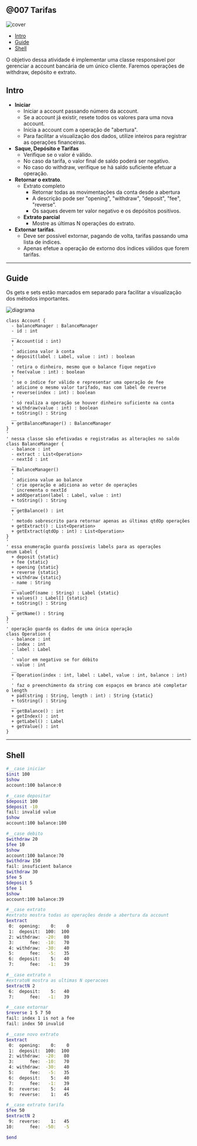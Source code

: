 ## @007 Tarifas

![cover](https://raw.githubusercontent.com/qxcodepoo/arcade/master/base/007/cover.jpg)

[](toc)

- [Intro](#intro)
- [Guide](#guide)
- [Shell](#shell)
[](toc)

O objetivo dessa atividade é implementar uma classe responsável por gerenciar a account bancária de um único cliente. Faremos operações de withdraw, depósito e extrato.

## Intro

- **Iniciar**
  - Iniciar a account passando número da account.
  - Se a account já existir, resete todos os valores para uma nova account.
  - Inicia a account com a operação de "abertura".
  - Para facilitar a visualização dos dados, utilize inteiros para registrar as operações financeiras.
- **Saque, Depósito e Tarifas**
  - Verifique se o valor é válido.
  - No caso da tarifa, o valor final de saldo poderá ser negativo.
  - No caso do withdraw, verifique se há saldo suficiente efetuar a operação.
- **Retornar o extrato**.
  - Extrato completo
    - Retornar todas as movimentações da conta desde a abertura
    - A descrição pode ser "opening", "withdraw", "deposit", "fee", "reverse".
    - Os saques devem ter valor negativo e os depósitos positivos.
  - **Extrato parcial**
    - Mostre as últimas N operações do extrato.
- **Extornar tarifas**.
  - Deve ser possível extornar, pagando de volta, tarifas passando uma lista de índices.
  - Apenas efetue a operação de extorno dos índices válidos que forem tarifas.

***

## Guide

Os gets e sets estão marcados em separado para facilitar a visualização dos métodos importantes.

![diagrama](https://raw.githubusercontent.com/qxcodepoo/arcade/master/base/007/diagrama.png)

[](load)[](https://raw.githubusercontent.com/qxcodepoo/arcade/master/base/007/diagrama.puml)[](plantuml:fenced:filter)

```plantuml
class Account {
  - balanceManager : BalanceManager
  - id : int
  __
  + Account(id : int)
  '
  ' adiciona valor à conta
  + deposit(label : Label, value : int) : boolean
  '
  ' retira o dinheiro, mesmo que o balance fique negativo
  + fee(value : int) : boolean
  '
  ' se o índice for válido e representar uma operação de fee
  ' adicione o mesmo valor tarifado, mas com label de reverse
  + reverse(index : int) : boolean
  '
  ' só realiza a operação se houver dinheiro suficiente na conta
  + withdraw(value : int) : boolean
  + toString() : String
  __
  + getBalanceManager() : BalanceManager
}
'
' nessa classe são efetivadas e registradas as alterações no saldo
class BalanceManager {
  - balance : int
  - extract : List<Operation>
  - nextId : int
  __
  + BalanceManager()
  '
  ' adiciona value ao balance
  ' crie operação e adiciona ao vetor de operações
  ' incrementa o nextId
  + addOperation(label : Label, value : int)
  + toString() : String
  __
  + getBalance() : int
  '
  ' metodo sobrescrito para retornar apenas as últimas qtdOp operações
  + getExtract() : List<Operation>
  + getExtract(qtdOp : int) : List<Operation>
}
'
' essa enumeração guarda possíveis labels para as operações
enum Label {
  + deposit {static}
  + fee {static}
  + opening {static}
  + reverse {static}
  + withdraw {static}
  - name : String
  __
  + valueOf(name : String) : Label {static}
  + values() : Label[] {static}
  + toString() : String
  __
  + getName() : String
}
'
' operação guarda os dados de uma única operação
class Operation {
  - balance : int
  - index : int
  - label : Label
  '
  ' valor em negativo se for débito
  - value : int
  __
  + Operation(index : int, label : Label, value : int, balance : int)
  '
  ' faz o preenchimento da string com espaços em branco até completar o length
  + pad(string : String, length : int) : String {static}
  + toString() : String
  __
  + getBalance() : int
  + getIndex() : int
  + getLabel() : Label
  + getValue() : int
}

```

[](load)

***

## Shell

```bash
#__case iniciar
$init 100
$show 
account:100 balance:0

#__case depositar
$deposit 100
$deposit -10
fail: invalid value
$show
account:100 balance:100

#__case debito
$withdraw 20
$fee 10
$show
account:100 balance:70
$withdraw 150
fail: insuficient balance
$withdraw 30
$fee 5
$deposit 5
$fee 1
$show
account:100 balance:39

#__case extrato
#extrato mostra todas as operações desde a abertura da account
$extract
 0:  opening:    0:    0
 1:  deposit:  100:  100
 2: withdraw:  -20:   80
 3:      fee:  -10:   70
 4: withdraw:  -30:   40
 5:      fee:   -5:   35
 6:  deposit:    5:   40
 7:      fee:   -1:   39

#__case extrato n
#extratoN mostra as ultimas N operacoes
$extractN 2
 6:  deposit:    5:   40
 7:      fee:   -1:   39

#__case extornar
$reverse 1 5 7 50
fail: index 1 is not a fee
fail: index 50 invalid

#__case novo extrato
$extract
 0:  opening:    0:    0
 1:  deposit:  100:  100
 2: withdraw:  -20:   80
 3:      fee:  -10:   70
 4: withdraw:  -30:   40
 5:      fee:   -5:   35
 6:  deposit:    5:   40
 7:      fee:   -1:   39
 8:  reverse:    5:   44
 9:  reverse:    1:   45

#__case extrato tarifa
$fee 50
$extractN 2
 9:  reverse:    1:   45
10:      fee:  -50:   -5

$end
```
